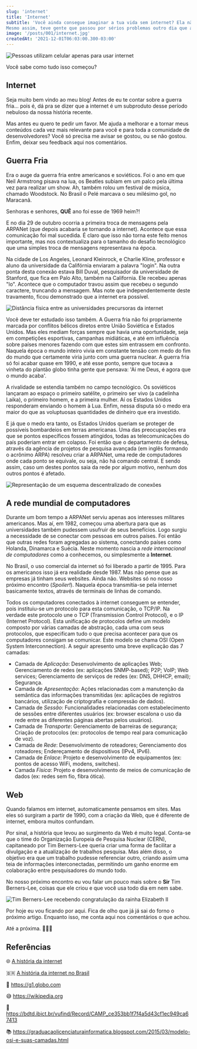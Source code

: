```yaml
---
slug: 'internet'
title: 'Internet'
subtitle: 'Você ainda consegue imaginar a tua vida sem internet? Ela não chegou ao nosso acesso há muito tempo.
Mesmo assim, teve gente que passou por sérios problemas outro dia que aplicativos de mensagens instantâneas passaram por instabilidades. Pessoas simplesmente esqueceram que poderiam se comunicar por simples ligações telefônicas.'
image: '/posts/001/internet.jpg'
createdAt: '2021-12-01T06:03:00.300-03:00'
---
```


![Pessoas utilizam celular apenas para usar internet](/posts/001/10.png)

Você sabe como tudo isso começou?

## Internet

Seja muito bem vindo ao meu blog!
Antes de eu te contar sobre a guerra fria... pois é, dá pra se dizer que a internet é um subproduto desse período nebuloso da nossa história recente.

Mas antes eu quero te pedir um favor. Me ajuda a melhorar e a tornar meus conteúdos cada vez mais relevante para você e para toda a comunidade de desenvolvedores?
Você só precisa me avisar se gostou, ou se não gostou. Enfim, deixar seu feedback aqui nos comentários.

## Guerra Fria

Era o auge da guerra fria entre americanos e soviéticos. Foi o ano em que Neil Armstrong pisava na lua, os Beatles subiam em um palco pela última vez para realizar um show. Ah, também rolou um festival de música, chamado Woodstock. No Brasil o Pelé marcava o seu milésimo gol, no Maracanã.

Senhoras e senhores, **QUÊ** ano foi esse de 1969 heim?!

E no dia 29 de outubro ocorria a primeira troca de mensagens pela ARPANet (que depois acabaria se tornando a internet). Acontece que essa comunicação foi mal sucedida. É claro que isso não torna este feito menos importante, mas nos contextualiza para o tamanho do desafio tecnológico que uma simples troca de mensagens representava na época.

Na cidade de Los Angeles, Leonard Kleinrock, e Charlie Kline, professor e aluno da universidade da Califórnia enviaram a palavra "login". Na outra ponta desta conexão estava Bill Duval, pesquisador da universidade de Stanford, que fica em Palo Alto, também na California. Ele recebeu apenas "lo". Acontece que o computador travou assim que recebeu o segundo caractere, truncando a mensagem. Mas note que independentemente deste travamento, ficou demonstrado que a internet era possível.

![Distância física entre as universidades precursoras da internet](/posts/001/20.png)

Você deve ter estudado isso também. A Guerra fria não foi propriamente marcada por conflitos bélicos diretos entre União Soviética e Estados Unidos. Mas eles mediam forças sempre que havia uma oportunidade, seja em competições esportivas, campanhas midiáticas, e até em influência sobre países menores fazendo com que estes sim entrassem em confronto. Naquela época o mundo inteiro vivia em constante tensão com medo do fim do mundo que certamente viria junto com uma guerra nuclear. A guerra fria só foi acabar quase em 1990, e até esse ponto, sempre que tocava a vinheta do plantão globo tinha gente que pensava: 'Ai me Deus, é agora que o mundo acaba'.

A rivalidade se estendia também no campo tecnológico. Os soviéticos lançaram ao espaço o primeiro satélite, o primeiro ser vivo (a cadelinha Laika), o primeiro homem, e a primeira mulher. Aí os Estados Unidos responderam enviando o homem à Lua. Enfim, nessa disputa só o medo era maior do que as voluptuosas quantidades de dinheiro que era investido.

E já que o medo era tanto, os Estados Unidos queriam se proteger de possíveis bombardeios em terras americanas. Uma das preocupações era que se pontos específicos fossem atingidos, todas as telecomunicações do país poderiam entrar em colapso. Foi então que o departamento de defesa, através da agência de projetos de pesquisa avançada (em inglês formando o acrônimo ARPA) resolveu criar a ARPANet, uma rede de computadores onde cada ponto se equivale, ou seja, não há comando central. E sendo assim, caso um destes pontos saia da rede por algum motivo, nenhum dos outros pontos é afetado.

![Representação de um esquema descentralizado de conexões](/posts/001/25.png)

## A rede mundial de computadores

Durante um bom tempo a ARPANet serviu apenas aos interesses militares americanos. Mas aí, em 1982, começou uma abertura para que as universidades também pudessem usufruir de seus benefícios. Logo surgiu a necessidade de se conectar com pessoas em outros países. Foi então que outras redes foram agregadas ao sistema, conectando países como Holanda, Dinamarca e Suécia. Neste momento nascia a _rede internacional de computadores_ como a conhecemos, ou simplesmente a **Internet**.

No Brasil, o uso comercial da internet só foi liberado a partir de 1995. Para os americanos isso já era realidade desde 1987. Mas não pense que as empresas já tinham seus websites. Ainda não. Websites só no nosso próximo encontro (_Spoiler!_). Naquela época transmitia-se pela internet basicamente textos, através de terminais de linhas de comando.

Todos os computadores conectados à internet conseguem se entender, pois instituiu-se um protocolo para esta comunicação, o TCP/IP. Na verdade este protocolo une o TCP (Transmission Control Protocol), e o IP (Internet Protocol). Esta unificação de protocolos define um modelo composto por várias camadas de abstração, cada uma com seus protocolos, que especificam tudo o que precisa acontecer para que os computadores consigam se comunicar. Este modelo se chama OSI (Open System Interconnection). A seguir apresento uma breve explicação das 7 camadas:

- Camada de _Aplicação_: Desenvolvimento de aplicações Web; Gerenciamento de redes (ex: aplicações SNMP-based); P2P; VoIP; Web services; Gerenciamento de serviços de redes (ex: DNS, DHHCP, email); Segurança.
- Camada de _Apresentação_: Ações relacionadas com a manutenção da semântica das informações transmitidas (ex: aplicações de registros bancários, utilização de criptografia e compressão de dados).
- Camada de _Sessão_: Funcionalidades relacionadas com estabelecimento de sessões entre diferentes usuários (ex: browser escalona o uso da rede entre as diferentes páginas abertas pelos usuários).
- Camada de _Transporte_: Gerenciamento de barreiras de segurança; Criação de protocolos (ex: protocolos de tempo real para comunicação de voz).
- Camada de _Rede_: Desenvolvimento de roteadores; Gerenciamento dos roteadores; Endereçamento de dispositivos (IPv4, IPv6).
- Camada de _Enlace_: Projeto e desenvolvimento de equipamentos (ex: pontos de acesso WiFi, modens, switches).
- Camada _Física_: Projeto e desenvolvimento de meios de comunicação de dados (ex: redes sem fio, fibra ótica).

## Web

Quando falamos em internet, automaticamente pensamos em sites. Mas eles só surgiram a partir de 1990, com a criação da Web, que é diferente de internet, embora muitos confundam.

Por sinal, a história que levou ao surgimento da Web é muito legal. Conta-se que o time do Organização Europeia de Pesquisa Nuclear (CERN), capitaneado por Tim Berners-Lee queria criar uma forma de facilitar a divulgação e a atualização de trabalhos pesquisa. Mas além disso, o objetivo era que um trabalho pudesse referenciar outro, criando assim uma teia de informações interconectadas, permitindo um ganho enorme em colaboração entre pesquisadores do mundo todo.

No nosso próximo encontro eu vou falar um pouco mais sobre o **Sir** Tim Berners-Lee, coisas que ele criou e que você usa todo dia em nem sabe.

![Tim Berners-Lee recebendo congratulação da rainha Elizabeth II](/posts/001/40.webp)

Por hoje eu vou ficando por aqui. Fica de olho que já já sai do forno o próximo artigo. Enquanto isso, me conta aqui nos comentários o que achou.

Até a próxima. 👨🏻‍💻

## Referências

🌐 [A história da internet](https://www.youtube.com/watch?v=pKxWPo73pX0)

🇧🇷 [A história da internet no Brasil](https://www.youtube.com/watch?v=k_inQhpKprg)

🤣 https://g1.globo.com

😅 https://wikipedia.org

📜 https://bdtd.ibict.br/vufind/Record/CAMP_ce353bb1f7f4a5d43cf1ec949ca67413

📚 https://graduacaolicenciaturainformatica.blogspot.com/2015/03/modelo-osi-e-suas-camadas.html
